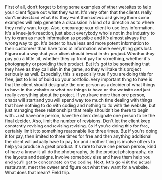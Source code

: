 First of all, don't forget to bring some examples of other websites to help your client figure out what they want. It's very often that the clients really don't understand what it is they want themselves and giving them some examples will help generate a discussion in kind of a direction as to where they really want to go. Also, encourage your client to use less information. It's a knee-jerk reaction, just about everybody who is not in the industry to try to cram as much information as possible and it's almost always the wrong way to go. It's better to have less and more potent information to their customers than have tons of information where everything gets lost. Figure out a way that your client should invest in the project. Whether they pay you a little bit, whether they up front pay for something, whether it's photography or providing their product. But it's got to be something that they have as they call skin in the game, so they will take this project seriously as well. Especially, this is especially true if you are doing this for free, just to kind of build up your portfolio. Very important thing to have is that the client should designate the one person as a decider of what things to have in the website or what not things to have on the website and just really everything about the project. If you have more than one person, chaos will start and you will spend way too much time dealing with things that have nothing to do with coding and nothing to do with the website, but just managing these relationships that really shouldn't be there to begin with. Just have one person, have the client designate one person to be the final decider. Also, limit the number of revisions. Don't let the client keep constantly revising and revising revising. So if you're doing this for free, certainly limit it to something reasonable like three times. But if you're doing it for pay, then limited to three times for free and then anything additional the client will actually have to pay for and another thing is involve others to help you produce a great product. It's rare to have one person person, kind of have a know-it-all do the photography, do the product photography, do the layouts and designs. Involve somebody else and have them help you and you'll get to concentrate on the coding. Next, let's go visit the actual restaurant, meet the owner and figure out what they want for a website. What does that mean? Field trip.